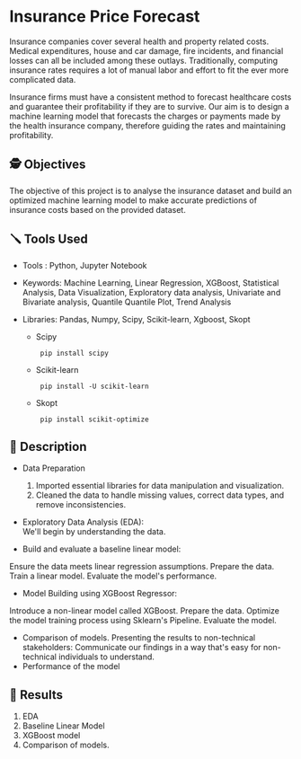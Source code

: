 # Insurance Price Forecast

Insurance companies cover several health and property related costs. Medical expenditures, house and car damage, fire incidents, and financial losses can all be included among these outlays. Traditionally, computing insurance rates requires a lot of manual labor and effort to fit the ever more complicated data.

Insurance firms must have a consistent method to forecast healthcare costs and guarantee their profitability if they are to survive. Our aim is to design a machine learning model that forecasts the charges or payments made by the health insurance company, therefore guiding the rates and maintaining profitability.

## 🕵️ Objectives
The objective of this project is to analyse the insurance dataset and build an optimized machine learning model to make accurate predictions of insurance costs based on the provided dataset. 

## 🪛 Tools Used

* Tools : Python, Jupyter Notebook
  
* Keywords: Machine Learning, Linear Regression, XGBoost, Statistical Analysis, Data Visualization, Exploratory data analysis, Univariate and Bivariate analysis, Quantile Quantile Plot, Trend Analysis
  
* Libraries: Pandas, Numpy, Scipy, Scikit-learn, Xgboost, Skopt
  <ul>
  <li>Scipy</li>
  
       pip install scipy
  </ul>
  <ul>
  <li>Scikit-learn</li>
  
       pip install -U scikit-learn
  </ul>
  <ul>
  <li>Skopt</li>
  
       pip install scikit-optimize
  </ul>
  
## 📝 Description 

* Data Preparation
  1. Imported essential libraries for data manipulation and visualization.
  2. Cleaned the data to handle missing values, correct data types, and remove inconsistencies.
     
* Exploratory Data Analysis (EDA):
<br> We'll begin by understanding the data.

* Build and evaluate a baseline linear model:

Ensure the data meets linear regression assumptions.
Prepare the data.
Train a linear model.
Evaluate the model's performance.

* Model Building using XGBoost Regressor:

Introduce a non-linear model called XGBoost.
Prepare the data.
Optimize the model training process using Sklearn's Pipeline.
Evaluate the model.
* Comparison of models.
Presenting the results to non-technical stakeholders: Communicate our findings in a way that's easy for non-technical individuals to understand.
* Performance of the model

## 🔖 Results
1. EDA
2. Baseline Linear Model
3. XGBoost model
4. Comparison of models.

